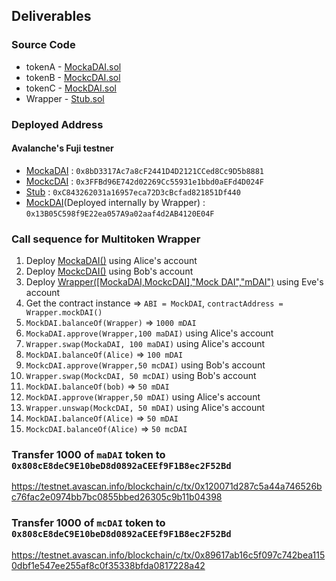 ## Deliverables

### Source Code
- tokenA - [MockaDAI.sol](./contracts/MockaDAI)
- tokenB - [MockcDAI.sol](./contracts/MockcDAI.sol)
- tokenC - [MockDAI.sol](./contracts/MockDAI.sol)
- Wrapper - [Stub.sol](./contracts/stub.sol)

### Deployed Address

#### Avalanche's Fuji testner

- [MockaDAI](./contracts/MockaDAI) : `0x8bD3317Ac7a8cF2441D4D2121CCed8Cc9D5b8881`
- [MockcDAI](./contracts/MockcDAI.sol) : `0x3FFBd96E742d02269Cc55931e1bbd0aEFd4D024F`
- [Stub](./contracts/stub.sol) : `0xC843262031a16957eca72D3cBcfad821851Df440`
- [MockDAI](./contracts/MockDAI.sol)(Deployed internally by Wrapper) : `0x13B05C598f9E22ea057A9a02aaf4d2AB4120E04F`
 

### Call sequence for Multitoken Wrapper
1. Deploy [MockaDAI()](./contracts/MockaDAI.sol) using Alice's account
2. Deploy [MockcDAI()](./contracts/MockcDAI.sol) using Bob's account
3. Deploy [Wrapper([MockaDAI,MockcDAI],"Mock DAI","mDAI")](./contracts/stub.sol) using Eve's account
4. Get the contract instance => `ABI = MockDAI`, `contractAddress = Wrapper.mockDAI()`
5. `MockDAI.balanceOf(Wrapper)` => `1000 mDAI`
6. `MockaDAI.approve(Wrapper,100 maDAI)` using Alice's account
7. `Wrapper.swap(MockaDAI, 100 maDAI)` using Alice's account
8. `MockDAI.balanceOf(Alice)` => `100 mDAI`
9. `MockcDAI.approve(Wrapper,50 mcDAI)` using Bob's account
10. `Wrapper.swap(MockcDAI, 50 mcDAI)` using Bob's account
11. `MockDAI.balanceOf(bob)` => `50 mDAI` 
12. `MockDAI.approve(Wrapper,50 mDAI)` using Alice's account
10. `Wrapper.unswap(MockcDAI, 50 mDAI)` using Alice's account
11. `MockDAI.balanceOf(Alice)` => `50 mDAI`
12. `MockcDAI.balanceOf(Alice)` => `50 mcDAI`

### Transfer 1000 of `maDAI` token to `0x808cE8deC9E10beD8d0892aCEEf9F1B8ec2F52Bd`
https://testnet.avascan.info/blockchain/c/tx/0x120071d287c5a44a746526bc76fac2e0974bb7bc0855bbed26305c9b11b04398

### Transfer 1000 of `mcDAI` token to `0x808cE8deC9E10beD8d0892aCEEf9F1B8ec2F52Bd`
https://testnet.avascan.info/blockchain/c/tx/0x89617ab16c5f097c742bea1150dbf1e547ee255af8c0f35338bfda0817228a42